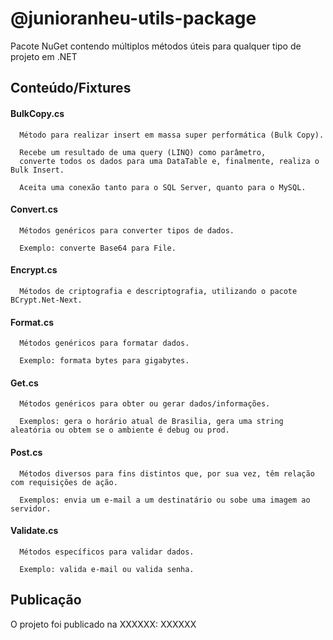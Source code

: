 
# @junioranheu-utils-package

Pacote NuGet contendo múltiplos métodos úteis para qualquer tipo de projeto em .NET
## Conteúdo/Fixtures

#### BulkCopy.cs

```
  Método para realizar insert em massa super performática (Bulk Copy).

  Recebe um resultado de uma query (LINQ) como parâmetro, 
  converte todos os dados para uma DataTable e, finalmente, realiza o Bulk Insert.

  Aceita uma conexão tanto para o SQL Server, quanto para o MySQL.
```

#### Convert.cs

```
  Métodos genéricos para converter tipos de dados. 
  
  Exemplo: converte Base64 para File.
```

#### Encrypt.cs

```
  Métodos de criptografia e descriptografia, utilizando o pacote BCrypt.Net-Next.
```

#### Format.cs

```
  Métodos genéricos para formatar dados. 
  
  Exemplo: formata bytes para gigabytes.
```

#### Get.cs

```
  Métodos genéricos para obter ou gerar dados/informações. 
  
  Exemplos: gera o horário atual de Brasilia, gera uma string aleatória ou obtem se o ambiente é debug ou prod.
```

#### Post.cs

```
  Métodos diversos para fins distintos que, por sua vez, têm relação com requisições de ação. 
  
  Exemplos: envia um e-mail a um destinatário ou sobe uma imagem ao servidor.
```

#### Validate.cs

```
  Métodos específicos para validar dados. 
  
  Exemplo: valida e-mail ou valida senha.
```
## Publicação
O projeto foi publicado na XXXXXX:
XXXXXX
